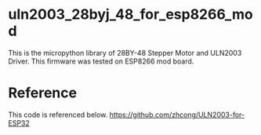 # uln2003_28byj_48_for_esp8266_mod
This is the micropython library of 28BY-48 Stepper Motor and ULN2003 Driver. 
This firmware was tested on ESP8266 mod board.  

# Reference
This code is referenced below. 
https://github.com/zhcong/ULN2003-for-ESP32
